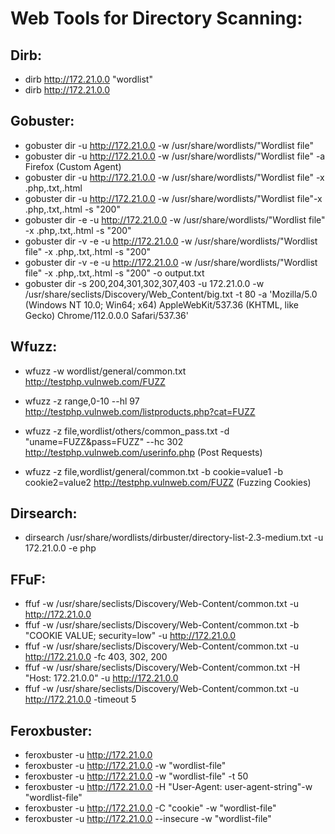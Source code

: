 # Web Tools for Directory Scanning: 

## Dirb: 

- dirb http://172.21.0.0 "wordlist"
- dirb http://172.21.0.0

## Gobuster: 

- gobuster dir -u http://172.21.0.0 -w /usr/share/wordlists/"Wordlist file"
- gobuster dir -u http://172.21.0.0  -w /usr/share/wordlists/"Wordlist file" -a Firefox (Custom Agent)
- gobuster dir -u http://172.21.0.0 -w /usr/share/wordlists/"Wordlist file" -x .php,.txt,.html
- gobuster dir -u http://172.21.0.0 -w /usr/share/wordlists/"Wordlist file"-x .php,.txt,.html -s "200"
- gobuster dir -e -u http://172.21.0.0 -w /usr/share/wordlists/"Wordlist file" -x .php,.txt,.html -s "200"
- gobuster dir -v -e -u http://172.21.0.0 -w /usr/share/wordlists/"Wordlist file" -x .php,.txt,.html -s "200"
- gobuster dir -v -e -u http://172.21.0.0 -w /usr/share/wordlists/"Wordlist file" -x .php,.txt,.html -s "200" -o output.txt
- gobuster dir -s 200,204,301,302,307,403 -u 172.21.0.0 -w /usr/share/seclists/Discovery/Web_Content/big.txt -t 80 -a 'Mozilla/5.0 (Windows NT 10.0; Win64; x64) AppleWebKit/537.36 (KHTML, like Gecko) Chrome/112.0.0.0 Safari/537.36'

## Wfuzz:

- wfuzz -w wordlist/general/common.txt http://testphp.vulnweb.com/FUZZ
- wfuzz -z range,0-10 --hl 97 http://testphp.vulnweb.com/listproducts.php?cat=FUZZ
- wfuzz -z file,wordlist/others/common_pass.txt -d "uname=FUZZ&pass=FUZZ"  --hc 302 http://testphp.vulnweb.com/userinfo.php (Post Requests)

- wfuzz -z file,wordlist/general/common.txt -b cookie=value1 -b cookie2=value2 http://testphp.vulnweb.com/FUZZ (Fuzzing Cookies)

## Dirsearch: 

- dirsearch /usr/share/wordlists/dirbuster/directory-list-2.3-medium.txt -u 172.21.0.0 -e php

## FFuF:

- ffuf -w /usr/share/seclists/Discovery/Web-Content/common.txt -u http://172.21.0.0
- ffuf -w /usr/share/seclists/Discovery/Web-Content/common.txt -b "COOKIE VALUE; security=low" -u http://172.21.0.0
- ffuf -w /usr/share/seclists/Discovery/Web-Content/common.txt -u http://172.21.0.0 -fc 403, 302, 200
- ffuf -w /usr/share/seclists/Discovery/Web-Content/common.txt -H "Host: 172.21.0.0" -u http://172.21.0.0
- ffuf -w /usr/share/seclists/Discovery/Web-Content/common.txt -u http://172.21.0.0 -timeout 5

## Feroxbuster:

- feroxbuster -u http://172.21.0.0
- feroxbuster -u http://172.21.0.0 -w "wordlist-file"
- feroxbuster -u http://172.21.0.0 -w "wordlist-file" -t 50
- feroxbuster -u http://172.21.0.0 -H "User-Agent: user-agent-string"-w "wordlist-file"
- feroxbuster -u http://172.21.0.0 -C "cookie" -w "wordlist-file"
- feroxbuster -u http://172.21.0.0 --insecure -w "wordlist-file"
